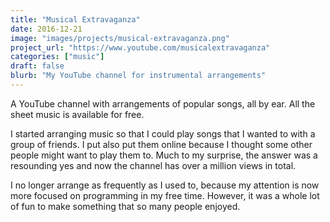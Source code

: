 ```yaml
---
title: "Musical Extravaganza"
date: 2016-12-21
image: "images/projects/musical-extravaganza.png"
project_url: "https://www.youtube.com/musicalextravaganza"
categories: ["music"]
draft: false
blurb: "My YouTube channel for instrumental arrangements"
---
```


A YouTube channel with arrangements of popular songs, all by ear. All the sheet music is available for free.

I started arranging music so that I could play songs that I wanted to with a group of friends. I put also put them online because I thought some other people might want to play them to. Much to my surprise, the answer was a resounding yes and now the channel has over a million views in total.

I no longer arrange as frequently as I used to, because my attention is now more focused on programming in my free time. However, it was a whole lot of fun to make something that so many people enjoyed.
